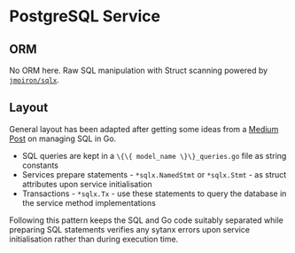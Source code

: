 # PostgreSQL Service

## ORM

No ORM here. Raw SQL manipulation with Struct scanning powered by [`jmoiron/sqlx`](https://github.com/jmoiron/sqlx). 

## Layout

General layout has been adapted after getting some ideas from a [Medium Post](https://medium.com/bumpers/our-go-is-fine-but-our-sql-is-great-b4857950a243) on managing SQL in Go. 

- SQL queries are kept in a `\{\{ model_name \}\}_queries.go` file as string constants
- Services prepare statements - `*sqlx.NamedStmt` or `*sqlx.Stmt` - as struct attributes upon service initialisation
- Transactions - `*sqlx.Tx` - use these statements to query the database in the service method implementations

Following this pattern keeps the SQL and Go code suitably separated while preparing SQL statements verifies any sytanx errors upon service initialisation rather than during execution time.
